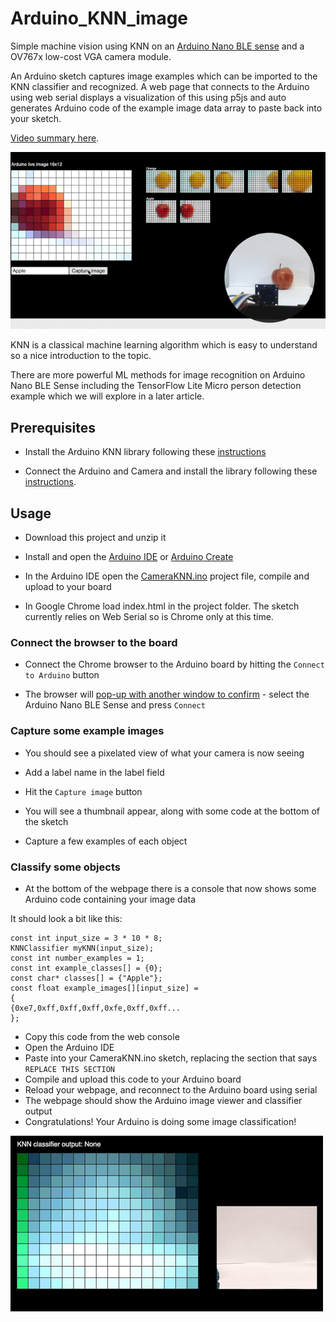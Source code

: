 # Arduino_KNN_image
Simple machine vision using KNN on an [Arduino Nano BLE sense](https://store.arduino.cc/usa/nano-33-ble-sense) and a OV767x low-cost VGA camera module.

An Arduino sketch captures image examples which can be imported to the KNN classifier and recognized. A web page that connects to the Arduino using web serial displays a visualization of this using p5js and auto generates Arduino code of the example image data array to paste back into your sketch.

[Video summary here](https://twitter.com/DominicPajak/status/1277466634207162368?s=20). 

![capture](https://raw.githubusercontent.com/8bitkick/Arduino_KNN_image/master/images/capture.gif)


KNN is a classical machine learning algorithm which is easy to understand so a nice introduction to the topic.

There are more powerful ML methods for image recognition on Arduino Nano BLE Sense including the TensorFlow Lite Micro person detection example which we will explore in a later article.


## Prerequisites 
  
  * Install the Arduino KNN library following these [instructions](https://blog.arduino.cc/2020/06/18/simple-machine-learning-with-arduino-knn/)

  * Connect the Arduino and Camera and install the library following these [instructions](https://blog.arduino.cc/2020/06/24/machine-vision-with-low-cost-camera-modules/). 

  
## Usage
  
  * Download this project and unzip it
  
  * Install and open the [Arduino IDE](https://www.arduino.cc/en/main/software) or [Arduino Create](https://create.arduino.cc/projecthub/Arduino_Genuino/getting-started-with-arduino-web-editor-on-various-platforms-4b3e4a?f=1)

  * In the Arduino IDE open the [CameraKNN.ino](https://blog.arduino.cc/2020/06/18/simple-machine-learning-with-arduino-knn/) project file, compile and upload to your board

  * In Google Chrome load index.html in the project folder. The sketch currently relies on Web Serial so is Chrome only at this time.
  
  
### Connect the browser to the board

  * Connect the Chrome browser to the Arduino board by hitting the `Connect to Arduino` button
  
  * The browser will [pop-up with another window to confirm](https://raw.githubusercontent.com/8bitkick/Arduino_KNN_image/master/images/connectSerial.gif) - select the Arduino Nano BLE Sense and press `Connect`
  
### Capture some example images

  * You should see a pixelated view of what your camera is now seeing
  
  * Add a label name in the label field
  
  * Hit the `Capture image` button
  
  * You will see a thumbnail appear, along with some code at the bottom of the sketch
  
  * Capture a few examples of each object

### Classify some objects

  * At the bottom of the webpage there is a console that now shows some Arduino code containing your image data
  

It should look a bit like this:

```
const int input_size = 3 * 10 * 8;
KNNClassifier myKNN(input_size);
const int number_examples = 1;
const int example_classes[] = {0};
const char* classes[] = {"Apple"};
const float example_images[][input_size] =
{
{0xe7,0xff,0xff,0xff,0xfe,0xff,0xff...
};
```

   * Copy this code from the web console
   * Open the Arduino IDE
   * Paste into your CameraKNN.ino sketch, replacing the section that says `REPLACE THIS SECTION`
   * Compile and upload this code to your Arduino board
   * Reload your webpage, and reconnect to the Arduino board using serial
   * The webpage should show the Arduino image viewer and classifier output
   * Congratulations! Your Arduino is doing some image classification!
   
![classifying](https://raw.githubusercontent.com/8bitkick/Arduino_KNN_image/master/images/classifying.gif)
   
